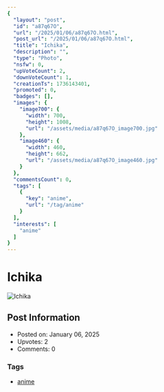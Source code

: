 ```yaml
---
{
  "layout": "post",
  "id": "a87q67O",
  "url": "/2025/01/06/a87q67O.html",
  "post_url": "/2025/01/06/a87q67O.html",
  "title": "Ichika",
  "description": "",
  "type": "Photo",
  "nsfw": 0,
  "upVoteCount": 2,
  "downVoteCount": 1,
  "creationTs": 1736143401,
  "promoted": 0,
  "badges": [],
  "images": {
    "image700": {
      "width": 700,
      "height": 1008,
      "url": "/assets/media/a87q67O_image700.jpg"
    },
    "image460": {
      "width": 460,
      "height": 662,
      "url": "/assets/media/a87q67O_image460.jpg"
    }
  },
  "commentsCount": 0,
  "tags": [
    {
      "key": "anime",
      "url": "/tag/anime"
    }
  ],
  "interests": [
    "anime"
  ]
}
---
```


# Ichika

![Ichika](/assets/media/a87q67O_image700.jpg)

## Post Information

- Posted on: January 06, 2025
- Upvotes: 2
- Comments: 0

### Tags

- [anime](/tag/anime)
